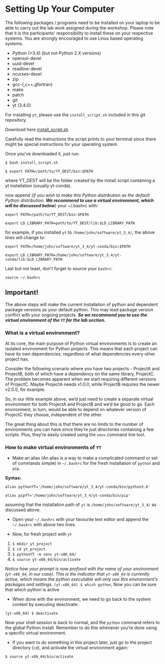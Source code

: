 # Setting Up Your Computer

The following packages / programs need to be installed on your laptop to be able to carry out the lab work assigned during the workshop. Please note that it is the participants' responsibility to install these on your respective systems. You are strongly encouraged to use Linux based operating systems.

- Python (>3.4) (but not Python 2.X versions)
- openssl-devel
- uuid-devel
- readline-devel
- ncurses-devel
- zip
- gcc-{,c++,gfortran}
- make
- patch
- git
- yt (3.4.0)

For installing `yt`, please use the `install_script.sh` included in this git repository.

Download here 
[install_script.sh](https://simulationasi2018.github.io/Cosmological-Simulations/install_script.sh)

Carefully read the instructions the script prints to your terminal since there might be special instructions for your operating system.

Once you've downloaded it, just run:

`$ bash install_script.sh`

`$ export PATH=/path/to/YT_DEST/bin:$PATH`

where YT_DEST will be the folder created by the install script containing a yt installation (usually yt-conda).

now append (_if you wish to make this Python distribution as the default Python distribution. **We recommend to use a virtual environment, which will be discussed below**_) your ~/.bashrc with: 

`export PATH=/path/to/YT_DEST/bin:$PATH` 

`export LD_LIBRARY_PATH=path/to/YT_DEST/lib:$LD_LIBRARY_PATH`

for example, if you installed `yt` to `/home/john/software/yt_3_4/`, the above lines will change to:

`export PATH=/home/john/software/yt_3_4/yt-conda/bin:$PATH` 

`export LD_LIBRARY_PATH=/home/john/software/yt_3_4/yt-conda/lib:$LD_LIBRARY_PATH`

Last but not least, don't forget to source your `bashrc`:

`source ~/.bashrc`

## Important!

The above steps will make the current installation of python and dependent package versions as your default python. This may lead package version conflict with your ongoing projects. **_So we recommend you to use the virtual environment of the `YT` for the lab section._** 

### What is a virtual environment?

At its core, the main purpose of Python virtual environments is to create an isolated environment for Python projects. This means that each project can have its own dependencies, regardless of what dependencies every other project has.

Consider the following scenario where you have two projects - ProjectA and ProjectB, both of which have a dependency on the same library, ProjectC. The problem becomes apparent when we start requiring different versions of ProjectC. Maybe ProjectA needs v1.0.0, while ProjectB requires the newer v2.0.0, for example.

So, in our little example above, we’d just need to create a separate virtual environment for both ProjectA and ProjectB and we’d be good to go. Each environment, in turn, would be able to depend on whatever version of ProjectC they choose, independent of the other.

The great thing about this is that there are no limits to the number of environments you can have since they’re just directories containing a few scripts. Plus, they’re easily created using the `venv` command line tool.

### How to make virtual environments of `YT`

- Make an alias (An alias is a way to make a complicated command or set of commands simple) in `~/.bashrc` for the fresh installation of `python` and `pip`. 

**Syntax:**

`alias pythonYT='/home/john/software/yt_3_4/yt-conda/bin/python3.6'`

`alias pipYT='/home/john/software/yt_3_4/yt-conda/bin/pip'`


assuming that the installation path of `yt` is `/home/john/software/yt_3_4/` as discussed above. 

- Open your `~/.bashrc` with your favourite text editor and append the `~/.bashrc` with above two lines. 

- Now, for fresh project with `yt`

1. `$ mkdir yt_project`
2. `$ cd yt_project`
3. `$ pythonYT -m venv yt-x86_64/`
4. `$ source yt-x86_64/bin/activate`

_Notice how your prompt is now prefixed with the name of your environment (`yt-x86_64`, in our case). This is the indicator that `yt-x86_64` is currently active, which means the python executable will only use this environment’s packages and settings._
`(yt-x86_64) $ which python`, Now you can  be sure that which python is active

- When done with the environment, we need to go back to the system context by executing deactivate:

`(yt-x86_64) $ deactivate`

Now your shell session is back to normal, and the `python` command refers to the global Python install. Remember to do this whenever you’re done using a specific virtual environment. 

- If you want to do something in this project later, just go to the project directory (`cd`), and activate the virtual environment again:

`$ source yt-x86_64/bin/activate`


